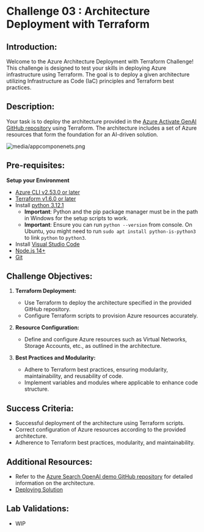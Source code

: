 # Challenge 03 :  Architecture Deployment with Terraform 

## Introduction:

Welcome to the Azure Architecture Deployment with Terraform Challenge! This challenge is designed to test your skills in deploying Azure infrastructure using Terraform. The goal is to deploy a given architecture utilizing Infrastructure as Code (IaC) principles and Terraform best practices.

## Description:

Your task is to deploy the architecture provided in the  [Azure Activate GenAI GitHub repository](https://github.com/Azure/activate-genai) using Terraform. The architecture includes a set of Azure resources that form the foundation for an AI-driven solution.

![media/appcomponenets.png](https://github.com/CloudLabs-MOC/Active-GenAI-Challenge-lab/blob/main/Scenario/media/appcomponents.png)

## Pre-requisites:
**Setup your Environment**
* [Azure CLI v2.53.0 or later](https://aka.ms/azure-dev/install/)
* [ Terraform v1.6.0 or later](https://developer.hashicorp.com/terraform/install)
* Install [python 3.12.1](https://www.python.org/downloads)
  * **Important**: Python and the pip package manager must be in the path in Windows for the setup scripts to work.
  * **Important**: Ensure you can run `python --version` from console. On Ubuntu, you might need to run `sudo apt install python-is-python3` to link `python` to `python3`.
* Install [Visual Studio Code](https://code.visualstudio.com/download/)
* [Node.js 14+](https://nodejs.org/en/download/)
* [Git](https://git-scm.com/downloads)

 

## Challenge Objectives:

1. **Terraform Deployment:**
   - Use Terraform to deploy the architecture specified in the provided GitHub repository.
   - Configure Terraform scripts to provision Azure resources accurately.

2. **Resource Configuration:**
   - Define and configure Azure resources such as Virtual Networks, Storage Accounts, etc., as outlined in the architecture.

3. **Best Practices and Modularity:**
   - Adhere to Terraform best practices, ensuring modularity, maintainability, and reusability of code.
   - Implement variables and modules where applicable to enhance code structure.

## Success Criteria:

- Successful deployment of the architecture using Terraform scripts.
- Correct configuration of Azure resources according to the provided architecture.
- Adherence to Terraform best practices, modularity, and maintainability.

## Additional Resources:

-  Refer to the  [Azure Search OpenAI demo GitHub repository](https://github.com/cmendible/azure-search-openai-demo) for detailed information on the architecture.
-  [Deploying Solution](https://github.com/Azure/activate-genai/blob/main/infra/README.md)

## Lab Validations: 

- WIP
